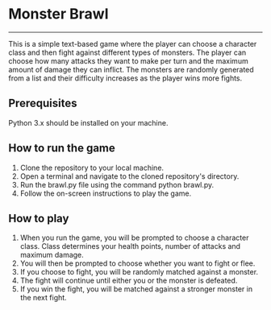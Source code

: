 # Monster Brawl #

***

This is a simple text-based game where the player can choose a character class and then fight against different types of monsters. The player can choose how many attacks they want to make per turn and the maximum amount of damage they can inflict. The monsters are randomly generated from a list and their difficulty increases as the player wins more fights.

## Prerequisites ##
Python 3.x should be installed on your machine.

## How to run the game ##
1. Clone the repository to your local machine.
2. Open a terminal and navigate to the cloned repository's directory.
3. Run the brawl.py file using the command python brawl.py.
4. Follow the on-screen instructions to play the game.

## How to play ##
1. When you run the game, you will be prompted to choose a character class. Class determines your health points, number of attacks and maximum damage.
2. You will then be prompted to choose whether you want to fight or flee.
3. If you choose to fight, you will be randomly matched against a monster.
4. The fight will continue until either you or the monster is defeated.
5. If you win the fight, you will be matched against a stronger monster in the next fight.


